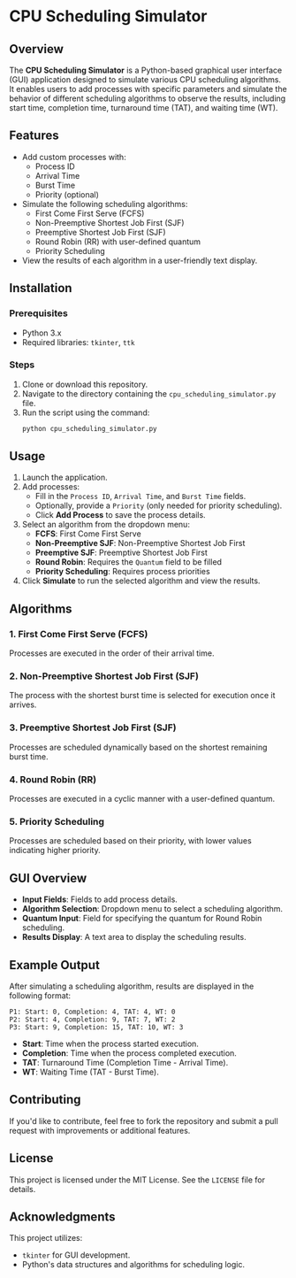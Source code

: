 # CPU Scheduling Simulator

## Overview

The **CPU Scheduling Simulator** is a Python-based graphical user interface (GUI) application designed to simulate various CPU scheduling algorithms. It enables users to add processes with specific parameters and simulate the behavior of different scheduling algorithms to observe the results, including start time, completion time, turnaround time (TAT), and waiting time (WT).

## Features

- Add custom processes with:
  - Process ID
  - Arrival Time
  - Burst Time
  - Priority (optional)
- Simulate the following scheduling algorithms:
  - First Come First Serve (FCFS)
  - Non-Preemptive Shortest Job First (SJF)
  - Preemptive Shortest Job First (SJF)
  - Round Robin (RR) with user-defined quantum
  - Priority Scheduling
- View the results of each algorithm in a user-friendly text display.

## Installation

### Prerequisites

- Python 3.x
- Required libraries: `tkinter`, `ttk`

### Steps

1. Clone or download this repository.
2. Navigate to the directory containing the `cpu_scheduling_simulator.py` file.
3. Run the script using the command:
   ```bash
   python cpu_scheduling_simulator.py
   ```

## Usage

1. Launch the application.
2. Add processes:
   - Fill in the `Process ID`, `Arrival Time`, and `Burst Time` fields.
   - Optionally, provide a `Priority` (only needed for priority scheduling).
   - Click **Add Process** to save the process details.
3. Select an algorithm from the dropdown menu:
   - **FCFS**: First Come First Serve
   - **Non-Preemptive SJF**: Non-Preemptive Shortest Job First
   - **Preemptive SJF**: Preemptive Shortest Job First
   - **Round Robin**: Requires the `Quantum` field to be filled
   - **Priority Scheduling**: Requires process priorities
4. Click **Simulate** to run the selected algorithm and view the results.

## Algorithms

### 1. **First Come First Serve (FCFS)**
Processes are executed in the order of their arrival time.

### 2. **Non-Preemptive Shortest Job First (SJF)**
The process with the shortest burst time is selected for execution once it arrives.

### 3. **Preemptive Shortest Job First (SJF)**
Processes are scheduled dynamically based on the shortest remaining burst time.

### 4. **Round Robin (RR)**
Processes are executed in a cyclic manner with a user-defined quantum.

### 5. **Priority Scheduling**
Processes are scheduled based on their priority, with lower values indicating higher priority.

## GUI Overview

- **Input Fields**: Fields to add process details.
- **Algorithm Selection**: Dropdown menu to select a scheduling algorithm.
- **Quantum Input**: Field for specifying the quantum for Round Robin scheduling.
- **Results Display**: A text area to display the scheduling results.

## Example Output

After simulating a scheduling algorithm, results are displayed in the following format:

```
P1: Start: 0, Completion: 4, TAT: 4, WT: 0
P2: Start: 4, Completion: 9, TAT: 7, WT: 2
P3: Start: 9, Completion: 15, TAT: 10, WT: 3
```

- **Start**: Time when the process started execution.
- **Completion**: Time when the process completed execution.
- **TAT**: Turnaround Time (Completion Time - Arrival Time).
- **WT**: Waiting Time (TAT - Burst Time).

## Contributing

If you'd like to contribute, feel free to fork the repository and submit a pull request with improvements or additional features.

## License

This project is licensed under the MIT License. See the `LICENSE` file for details.

## Acknowledgments

This project utilizes:
- `tkinter` for GUI development.
- Python's data structures and algorithms for scheduling logic.
